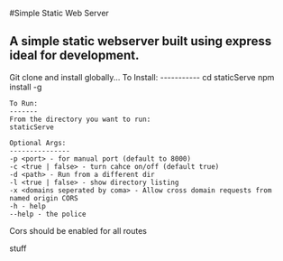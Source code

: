 #Simple Static Web Server

A simple static webserver built using express ideal for development.
-------------------------------------------------------------

Git clone and install globally...
	To Install:
	-----------
    cd staticServe
    npm install -g

    To Run:
    -------
    From the directory you want to run:
    staticServe

    Optional Args:
    ---------------
    -p <port> - for manual port (default to 8000)
    -c <true | false> - turn cahce on/off (default true)
    -d <path> - Run from a different dir
    -l <true | false> - show directory listing
    -x <domains seperated by coma> - Allow cross domain requests from named origin CORS
    -h - help
    --help - the police




Cors should be enabled for all routes


stuff
